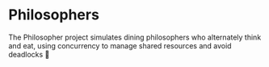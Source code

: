# Philosophers
The Philosopher project simulates dining philosophers who alternately think and eat, using concurrency to manage shared resources and avoid deadlocks 🍴

